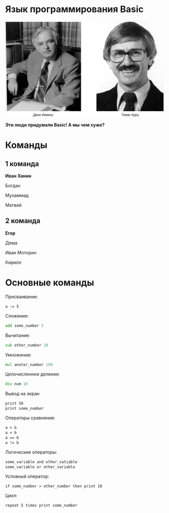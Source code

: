 # Язык программирования Basic
<html>
  <body>
      <img src="https://github.com/bardoor/basic/blob/main/Создатели%20basIc.png"/>
</html>
<br>

**Эти люди придумали Basic! А мы чем хуже?**

# Команды
## 1 команда
**Иван Ханин**

Богдан

Мухаммад

Матвей

## 2 команда
**Егор**

Дема

Иван Моторин

Кирилл


# Основные команды
Присваивание:
```basic
a := 5
```

Сложение:
```asm
add some_number 5
```

Вычитание:
```asm
sub other_number 20
```

Умножение:
```asm
mul anoter_number 199
```

Целочисленное деление:
```asm
div num 10
```

Вывод на экран
```basic
print 50
print some_number
```

Операторы сравнения:
```basic
a > b
a < b
a == b
a != b
```

Логические операторы:
```basic
some_variable and other_vatiable
some_variable or other_variable
```

Условный оператор:
```basic
if some_number > other_number then print 10
```

Цикл:
```basic
repeat 5 times print some_number
```

